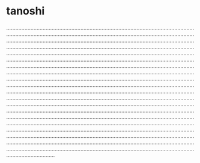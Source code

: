 # tanoshi

................................................................................................................................................................................................................................................................................................................................................................................................................................................................................................................................................................................................................................................................................................................................................................................................................................................................................................................................................................................................................................................................................................................................................................................................................................................................................................................................................................................................................................................................................................................................................................................................................................................................................................................................................................................................................................................................................................................................................................................................................................................................................................................................................................................................................................................................................................................................................................................................................................................................................................................................................................................................................